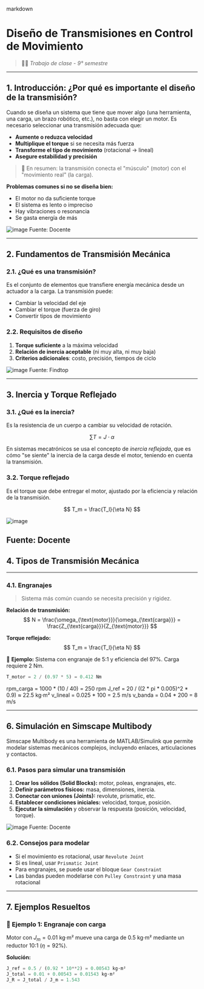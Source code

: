 markdown
# Diseño de Transmisiones en Control de Movimiento

> 🧑‍🔧 *Trabajo de clase - 9° semestre*


---

## 1. Introducción: ¿Por qué es importante el diseño de la transmisión?

Cuando se diseña un sistema que tiene que mover algo (una herramienta, una carga, un brazo robótico, etc.), no basta con elegir un motor. Es necesario seleccionar una transmisión adecuada que:

- **Aumente o reduzca velocidad**
- **Multiplique el torque** si se necesita más fuerza
- **Transforme el tipo de movimiento** (rotacional → lineal)
- **Asegure estabilidad y precisión**

> 📌 En resumen: la transmisión conecta el "músculo" (motor) con el "movimiento real" (la carga).

**Problemas comunes si no se diseña bien:**
- El motor no da suficiente torque
- El sistema es lento o impreciso
- Hay vibraciones o resonancia
- Se gasta energía de más

![image](https://github.com/user-attachments/assets/c4171fce-6565-4243-bb62-b24bb3239d40)
Fuente: Docente

---

## 2. Fundamentos de Transmisión Mecánica

### 2.1. ¿Qué es una transmisión?

Es el conjunto de elementos que transfiere energía mecánica desde un actuador a la carga. La transmisión puede:

- Cambiar la velocidad del eje
- Cambiar el torque (fuerza de giro)
- Convertir tipos de movimiento

### 2.2. Requisitos de diseño

1. **Torque suficiente** a la máxima velocidad
2. **Relación de inercia aceptable** (ni muy alta, ni muy baja)
3. **Criterios adicionales**: costo, precisión, tiempos de ciclo

![image](https://github.com/user-attachments/assets/66847fde-a993-4257-818e-0835c4edaba5)
Fuente: Findtop

---

## 3. Inercia y Torque Reflejado

### 3.1. ¿Qué es la inercia?

Es la resistencia de un cuerpo a cambiar su velocidad de rotación.

$$ \sum T = J \cdot \alpha $$

En sistemas mecatrónicos se usa el concepto de *inercia reflejada*, que es cómo "se siente" la inercia de la carga desde el motor, teniendo en cuenta la transmisión.

### 3.2. Torque reflejado

Es el torque que debe entregar el motor, ajustado por la eficiencia y relación de la transmisión.

$$ T_m = \frac{T_l}{\eta N} $$

![image](https://github.com/user-attachments/assets/a4d3a72b-de89-46a0-b3f4-329e14cacb1a)

Fuente: Docente
---

## 4. Tipos de Transmisión Mecánica

---

### 4.1. Engranajes

> Sistema más común cuando se necesita precisión y rigidez.

**Relación de transmisión:**
$$ N = \frac{\omega_{\text{motor}}}{\omega_{\text{carga}}} = \frac{Z_{\text{carga}}}{Z_{\text{motor}}} $$

**Torque reflejado:**
$$ T_m = \frac{T_l}{\eta N} $$

📘 **Ejemplo:**
Sistema con engranaje de 5:1 y eficiencia del 97%. Carga requiere 2 Nm.

```python
T_motor = 2 / (0.97 * 5) = 0.412 Nm
```
rpm_carga = 1000 * (10 / 40) = 250 rpm
J_ref = 20 / ((2 * pi * 0.005)^2 * 0.9) ≈ 22.5 kg·m²
v_lineal = 0.025 * 100 = 2.5 m/s
v_banda = 0.04 * 200 = 8 m/s

---

## 6. Simulación en Simscape Multibody

Simscape Multibody es una herramienta de MATLAB/Simulink que permite modelar sistemas mecánicos complejos, incluyendo enlaces, articulaciones y contactos.

### 6.1. Pasos para simular una transmisión

1. **Crear los sólidos (Solid Blocks):** motor, poleas, engranajes, etc.
2. **Definir parámetros físicos:** masa, dimensiones, inercia.
3. **Conectar con uniones (Joints):** revolute, prismatic, etc.
4. **Establecer condiciones iniciales:** velocidad, torque, posición.
5. **Ejecutar la simulación** y observar la respuesta (posición, velocidad, torque).

![image](https://github.com/user-attachments/assets/aad58276-3ee6-40ec-93c4-8bb3ab4ef0b9)
Fuente: Docente

### 6.2. Consejos para modelar

- Si el movimiento es rotacional, usar `Revolute Joint`
- Si es lineal, usar `Prismatic Joint`
- Para engranajes, se puede usar el bloque `Gear Constraint`
- Las bandas pueden modelarse con `Pulley Constraint` y una masa rotacional

---

## 7. Ejemplos Resueltos

### 📘 Ejemplo 1: Engranaje con carga

Motor con $J_m = 0.01$ kg·m² mueve una carga de $0.5$ kg·m² mediante un reductor 10:1 ($\eta = 92\%$).

**Solución:**

```python
J_ref = 0.5 / (0.92 * 10**2) = 0.00543 kg·m²
J_total = 0.01 + 0.00543 = 0.01543 kg·m²
J_R = J_total / J_m = 1.543
